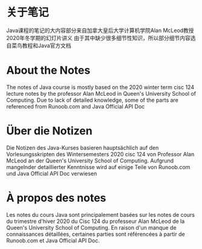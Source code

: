 # 关于笔记
Java课程的笔记的大内容部分来自加拿大皇后大学计算机学院Alan McLeod教授2020年冬学期的幻灯片讲义
由于其中缺少很多细节性知识，所以部分细节内容选自菜鸟教程和Java官方文档
# About the Notes
The notes of Java course is mostly based on the 2020 winter term cisc 124 lecture notes by the professor Alan McLeod in Queen's University School of Computing.
Due to lack of detailed knowledge, some of the parts are referenced from Runoob.com and Java Official API Doc
# Über die Notizen
Die Notizen des Java-Kurses basieren hauptsächlich auf den Vorlesungsskripten des Wintersemesters 2020 cisc 124 von Professor Alan McLeod an der Queen's University School of Computing.
Aufgrund mangelnder detaillierter Kenntnisse wird auf einige Teile von Runoob.com und Java Official API Doc verwiesen
# À propos des notes
Les notes du cours Java sont principalement basées sur les notes de cours du trimestre d'hiver 2020 du Cisc 124 du professeur Alan McLeod de la Queen's University School of Computing.
En raison d'un manque de connaissances détaillées, certaines parties sont référencées à partir de Runoob.com et Java Official API Doc.